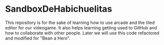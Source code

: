 # SandboxDeHabichuelitas

This repository is for the sake of learning how to use arcade and the tiled editor for our videogame.
It also helps learning getting used to GitHub and how to collaborate with other people.
Later we will use this code refactored and modified for "Bean a Hero". 
